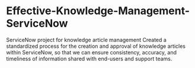 # Effective-Knowledge-Management-ServiceNow
ServiceNow project for knowledge article management
Created a standardized process for the creation and approval of knowledge articles within ServiceNow, so that we can ensure consistency, accuracy, and timeliness of information shared with end-users and support teams.
